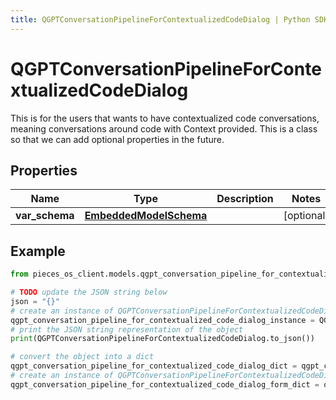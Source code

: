 ```yaml
---
title: QGPTConversationPipelineForContextualizedCodeDialog | Python SDK
---
```


# QGPTConversationPipelineForContextualizedCodeDialog

This is for the users that wants to have contextualized code conversations, meaning conversations around code with Context provided.  This is a class so that we can add optional properties in the future.

## Properties

Name | Type | Description | Notes
------------ | ------------- | ------------- | -------------
**var_schema** | [**EmbeddedModelSchema**](EmbeddedModelSchema) |  | [optional] 

## Example

```python
from pieces_os_client.models.qgpt_conversation_pipeline_for_contextualized_code_dialog import QGPTConversationPipelineForContextualizedCodeDialog

# TODO update the JSON string below
json = "{}"
# create an instance of QGPTConversationPipelineForContextualizedCodeDialog from a JSON string
qgpt_conversation_pipeline_for_contextualized_code_dialog_instance = QGPTConversationPipelineForContextualizedCodeDialog.from_json(json)
# print the JSON string representation of the object
print(QGPTConversationPipelineForContextualizedCodeDialog.to_json())

# convert the object into a dict
qgpt_conversation_pipeline_for_contextualized_code_dialog_dict = qgpt_conversation_pipeline_for_contextualized_code_dialog_instance.to_dict()
# create an instance of QGPTConversationPipelineForContextualizedCodeDialog from a dict
qgpt_conversation_pipeline_for_contextualized_code_dialog_form_dict = qgpt_conversation_pipeline_for_contextualized_code_dialog.from_dict(qgpt_conversation_pipeline_for_contextualized_code_dialog_dict)
```


